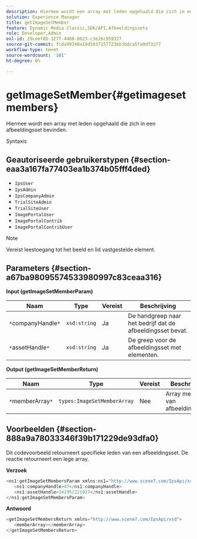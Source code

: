 ```yaml
---
description: Hiermee wordt een array met leden opgehaald die zich in een afbeeldingsset bevinden.
solution: Experience Manager
title: getImageSetMember
feature: Dynamic Media Classic,SDK/API,Afbeeldingssets
role: Developer,Admin
exl-id: 29ceef8b-127f-4460-8623-c3e26c959327
source-git-commit: fcda99340a18d5037157723bb3bdca5fa9df3277
workflow-type: tm+mt
source-wordcount: '101'
ht-degree: 0%

---
```


# getImageSetMember{#getimagesetmembers}

Hiermee wordt een array met leden opgehaald die zich in een afbeeldingsset bevinden.

Syntaxis

## Geautoriseerde gebruikerstypen {#section-eaa3a167fa77403ea1b374b05fff4ded}

* `IpsUser`
* `IpsAdmin`
* `IpsCompanyAdmin`
* `TrialSiteAdmin`
* `TrialSiteUser`
* `ImagePortalUser`
* `ImagePortalContrib`
* `ImagePortalContribUser`

>[!NOTE]
>
>Vereist leestoegang tot het beeld en lid vastgestelde element.

## Parameters {#section-a67ba98095574533980997c83ceaa316}

**Input (getImageSetMemberParam)**

| Naam | Type | Vereist | Beschrijving |
|---|---|---|---|
| `*`companyHandle`*` | `xsd:string` | Ja | De handgreep naar het bedrijf dat de afbeeldingsset bevat. |
| `*`assetHandle`*` | `xsd:string` | Ja | De greep voor de afbeeldingsset met elementen. |

**Output (getImageSetMemberReturn)**

| Naam | Type | Vereist | Beschrijving |
|---|---|---|---|
| `*`memberArray`*` | `types:ImageSetMemberArray` | Nee | Array met leden van afbeeldingssets. |

## Voorbeelden {#section-888a9a78033346f39b171229de93dfa0}

Dit codevoorbeeld retourneert specifieke leden van een afbeeldingsset. De reactie retourneert een lege array.

**Verzoek**

```java
<ns1:getImageSetMembersParam xmlns:ns1="http://www.scene7.com/IpsApi/xsd">
   <ns1:companyHandle>47</ns1:companyHandle>
   <ns1:assetHandle>34195|22|927</ns1:assetHandle>
</ns1:getImageSetMembersParam>
```

**Antwoord**

```java
<getImageSetMembersReturn xmlns="http://www.scene7.com/IpsApi/xsd">
   <memberArray></memberArray>
</getImageSetMembersReturn>
```
